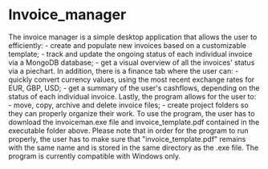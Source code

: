 # Invoice_manager

  The invoice manager is a simple desktop application that allows the user to efficiently:
    - create and populate new invoices based on a customizable template;
    - track and update the ongoing status of each individual invoice via a MongoDB database;
    - get a visual overview of all the invoices' status via a piechart. 
  In addition, there is a finance tab where the user can:
    - quickly convert currency values, using the most recent exchange rates for EUR, GBP, USD;
    - get a summary of the user's cashflows, depending on the status of each individual invoice.
  Lastly, the program allows for the user to:
    - move, copy, archive and delete invoice files; 
    - create project folders so they can properly organize their work.
  To use the program, the user has to download the invoiceman.exe file and invoice_template.pdf contained in the executable folder above. Please note that in order for the program to run properly, the user has to make sure that "invoice_template.pdf" remains with the same name and is stored in the same directory as the .exe file. The program is currently compatible with Windows only. 

